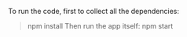 To run the code, first to collect all the dependencies:
> npm install
Then run the app itself:
> npm start
